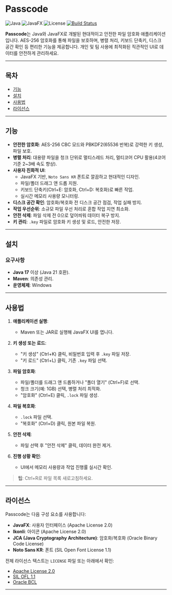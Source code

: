 # Passcode

![Java](https://img.shields.io/badge/Java-17%2B-red)
![JavaFX](https://img.shields.io/badge/JavaFX-UI-blue)
![License](https://img.shields.io/badge/License-MIT-green)
[![Build Status](https://img.shields.io/badge/Build-Passing-brightgreen)](https://github.com/your-repo/passcode-java)

**Passcode**는 Java와 JavaFX로 개발된 현대적이고 안전한 파일 암호화 애플리케이션입니다. AES-256 암호화를 통해 파일을 보호하며, 병렬 처리, 키보드 단축키, 디스크 공간 확인 등 편리한 기능을 제공합니다. 개인 및 팀 사용에 최적화된 직관적인 UI로 데이터를 안전하게 관리하세요.

---

## 목차

- [기능](#기능)
- [설치](#설치)
- [사용법](#사용법)
- [라이선스](#라이선스)

---

## 기능

- **안전한 암호화**: AES-256 CBC 모드와 PBKDF2(65536 반복)로 강력한 키 생성, 파일 보호.
- **병렬 처리**: 대용량 파일을 청크 단위로 멀티스레드 처리, 멀티코어 CPU 활용(4코어 기준 2~3배 속도 향상).
- **사용자 친화적 UI**:
  - JavaFX 기반, `Noto Sans KR` 폰트로 깔끔하고 현대적인 디자인.
  - 파일/폴더 드래그 앤 드롭 지원.
  - 키보드 단축키(Ctrl+E: 암호화, Ctrl+D: 복호화)로 빠른 작업.
  - 실시간 메모리 사용량 모니터링.
- **디스크 공간 확인**: 암호화/복호화 전 디스크 공간 점검, 작업 실패 방지.
- **작업 우선순위**: 소규모 파일 우선 처리로 혼합 작업 지연 최소화.
- **안전 삭제**: 파일 삭제 전 0으로 덮어씌워 데이터 복구 방지.
- **키 관리**: `.key` 파일로 암호화 키 생성 및 로드, 안전한 저장.

---

## 설치

### 요구사항
- **Java 17** 이상 (Java 21 호환).
- **Maven**: 의존성 관리.
- **운영체제**: Windows

---

## 사용법

1. **애플리케이션 실행**:
   - Maven 또는 JAR로 실행해 JavaFX UI를 엽니다.

2. **키 생성 또는 로드**:
   - "키 생성" (Ctrl+K) 클릭, 비밀번호 입력 후 `.key` 파일 저장.
   - "키 로드" (Ctrl+L) 클릭, 기존 `.key` 파일 선택.

3. **파일 암호화**:
   - 파일/폴더를 드래그 앤 드롭하거나 "폴더 열기" (Ctrl+F)로 선택.
   - 청크 크기(예: 1GB) 선택, 병렬 처리 최적화.
   - "암호화" (Ctrl+E) 클릭, `.lock` 파일 생성.

4. **파일 복호화**:
   - `.lock` 파일 선택.
   - "복호화" (Ctrl+D) 클릭, 원본 파일 복원.

5. **안전 삭제**:
   - 파일 선택 후 "안전 삭제" 클릭, 데이터 완전 제거.

6. **진행 상황 확인**:
   - UI에서 메모리 사용량과 작업 진행률 실시간 확인.

> **팁**: Ctrl+R로 파일 목록 새로고침하세요.

---

## 라이선스

Passcode는 다음 구성 요소를 사용합니다:

- **JavaFX**: 사용자 인터페이스 (Apache License 2.0)
- **Ikonli**: 아이콘 (Apache License 2.0)
- **JCA (Java Cryptography Architecture)**: 암호화/복호화 (Oracle Binary Code License)
- **Noto Sans KR**: 폰트 (SIL Open Font License 1.1)

전체 라이선스 텍스트는 `LICENSE` 파일 또는 아래에서 확인:
- [Apache License 2.0](https://www.apache.org/licenses/LICENSE-2.0)
- [SIL OFL 1.1](https://scripts.sil.org/OFL)
- [Oracle BCL](https://www.oracle.com/downloads/licenses/binary-code-license.html)

---
